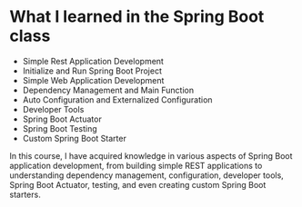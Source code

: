 # What I learned in the Spring Boot class
- Simple Rest Application Development
- Initialize and Run Spring Boot Project
- Simple Web Application Development
- Dependency Management and Main Function
- Auto Configuration and Externalized Configuration
- Developer Tools
- Spring Boot Actuator
- Spring Boot Testing
- Custom Spring Boot Starter

In this course, I have acquired knowledge in various aspects of Spring Boot application development, from building simple REST applications to understanding dependency management, configuration, developer tools, Spring Boot Actuator, testing, and even creating custom Spring Boot starters.
